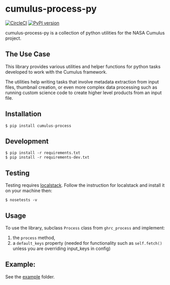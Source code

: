 # cumulus-process-py

[![CircleCI](https://circleci.com/gh/nasa/cumulus-process-py.svg?style=svg)](https://circleci.com/gh/nasa/cumulus-process-py)
[![PyPI version](https://badge.fury.io/py/cumulus-process.svg)](https://badge.fury.io/py/cumulus-process)

cumulus-process-py is a collection of python utilities for the NASA Cumulus project.

## The Use Case

This library provides various utilities and helper functions for python tasks developed to work with the Cumulus framework.

The utilities help writing tasks that involve metadata extraction from input files, thumbnail creation, or even more complex data processing such as running custom science code to create higher level products from an input file.

## Installation

    $ pip install cumulus-process

## Development

    $ pip install -r requirements.txt
    $ pip install -r requirements-dev.txt

## Testing

Testing requires [localstack](https://github.com/localstack/localstack). Follow the instruction for localstack and install it on your machine then:

    $ nosetests -v

## Usage

To use the library, subclass `Process` class from `ghrc_process` and implement:
1. the `process` method,
2. a `default_keys` property (needed for functionality such as `self.fetch()` unless you are overriding input_keys in config)

## Example:

See the [example](example) folder.